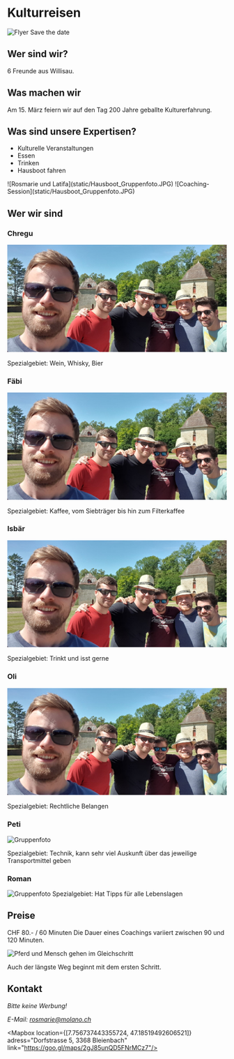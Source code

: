 <script>
    import Gallery from '$lib/components/Gallery.svelte';
    import Columns from '$lib/components/Columns.svelte';
    import ImgText from '$lib/components/ImgText.svelte';
    import Mapbox from '$lib/components/Mapbox.svelte';
</script>

# Kulturreisen

<ImgText>

![Flyer Save the date](static/200JahreKulturreisen_Savethedate.jpgg#size=95vw)

</ImgText>

## Wer sind wir?

6 Freunde aus Willisau.

## Was machen wir

Am 15. März feiern wir auf den Tag 200 Jahre geballte Kulturerfahrung.

## Was sind unsere Expertisen?

- Kulturelle Veranstaltungen
- Essen
- Trinken
- Hausboot fahren

<Gallery>
![Rosmarie und Latifa](static/Hausboot_Gruppenfoto.JPG)
![Coaching-Session](static/Hausboot_Gruppenfoto.JPG)

</Gallery>

## Wer wir sind

<Columns>

<div class="hero">

### Chregu

![Gruppenfoto](static/Hausboot_Gruppenfoto.JPG#size=45vw)

Spezialgebiet: Wein, Whisky, Bier

</div>
<div class="hero">

### Fäbi

![Gruppenfoto](/static/Hausboot_Gruppenfoto.JPG#size=45vw)

Spezialgebiet: Kaffee, vom Siebträger bis hin zum Filterkaffee

</div>
<div class="hero">

### Isbär

![Gruppenfoto](/static/Hausboot_Gruppenfoto.JPG#size=45vw)

Spezialgebiet: Trinkt und isst gerne

</div>
<div class="hero">

### Oli

![Gruppenfoto](/static/Hausboot_Gruppenfoto.JPG#size=45vw)

Spezialgebiet: Rechtliche Belangen

</div>
<div class="hero">

### Peti

![Gruppenfoto](/static/Hausboot_Gruppenfoto.JPGsize=45vw)

Spezialgebiet: Technik, kann sehr viel Auskunft über das jeweilige Transportmittel geben

</div>
<div class="hero">

### Roman

![Gruppenfoto](//static/Hausboot_Gruppenfoto.JPG#size=45vw)
Spezialgebiet: Hat Tipps für alle Lebenslagen

</div>

</Columns>

## Preise

CHF 80.- / 60 Minuten
Die Dauer eines Coachings variiert zwischen 90 und 120 Minuten.

<ImgText>

![Pferd und Mensch gehen im Gleichschritt](/IMG_5747.jpg#size=95vw)

<figcaption>

Auch der längste Weg beginnt mit dem ersten Schritt.

</figcaption>

</ImgText>

## Kontakt

<address>
Bitte keine Werbung!<br>


E-Mail: [rosmarie@molano.ch](mailto:rosmarie@molano.ch)

</address>

<Mapbox location={[7.756737443355724, 47.18519492606521]} adress="Dorfstrasse 5, 3368 Bleienbach" link="https://goo.gl/maps/2gJ85unQD5FNrMCz7"/>
